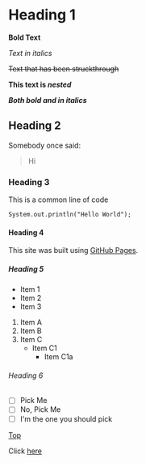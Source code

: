 # Heading 1

**Bold Text**

*Text in italics*

~~Text that has been struckthrough~~

**This text is _nested_**

***Both bold and in italics***

## Heading 2

Somebody once said:
> Hi

### Heading 3

This is a common line of code
```
System.out.println("Hello World");
```

#### Heading 4

This site was built using [GitHub Pages](https://pages.github.com/).

##### Heading 5

- Item 1
- Item 2
- Item 3

1. Item A
2. Item B
3. Item C
   - Item C1
     - Item C1a

###### Heading 6

- [ ] Pick Me
- [ ] No, Pick Me
- [ ] I'm the one you should pick

[Top](#heading-1)

Click [here](here.md)
